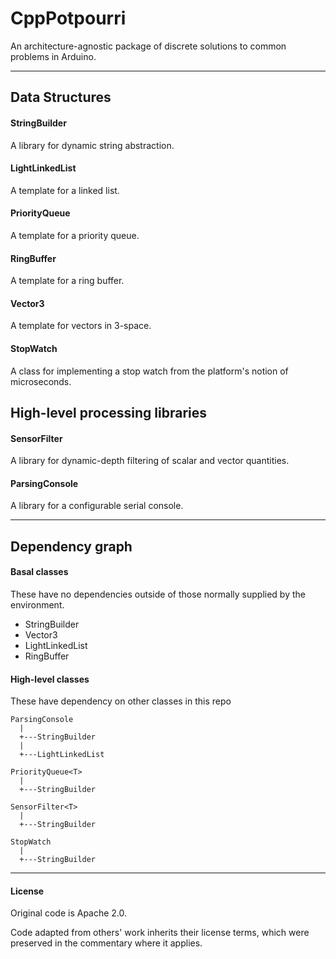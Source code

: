 # CppPotpourri

An architecture-agnostic package of discrete solutions to common problems in Arduino.

----------------------

## Data Structures

#### StringBuilder

A library for dynamic string abstraction.

#### LightLinkedList

A template for a linked list.

#### PriorityQueue

A template for a priority queue.

#### RingBuffer

A template for a ring buffer.

#### Vector3

A template for vectors in 3-space.

#### StopWatch

A class for implementing a stop watch from the platform's notion of microseconds.

## High-level processing libraries

#### SensorFilter

A library for dynamic-depth filtering of scalar and vector quantities.

#### ParsingConsole

A library for a configurable serial console.

----------------------

## Dependency graph

#### Basal classes

These have no dependencies outside of those normally supplied by the environment.

  * StringBuilder
  * Vector3<T>
  * LightLinkedList<T>
  * RingBuffer<T>

#### High-level classes

These have dependency on other classes in this repo

    ParsingConsole
      |
      +---StringBuilder
      |
      +---LightLinkedList

    PriorityQueue<T>
      |
      +---StringBuilder

    SensorFilter<T>
      |
      +---StringBuilder

    StopWatch
      |
      +---StringBuilder

----------------------

#### License

Original code is Apache 2.0.

Code adapted from others' work inherits their license terms, which were preserved in the commentary where it applies.
